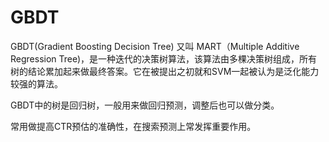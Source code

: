 # GBDT
GBDT(Gradient Boosting Decision Tree) 又叫 MART（Multiple Additive Regression Tree)，是一种迭代的决策树算法，该算法由多棵决策树组成，所有树的结论累加起来做最终答案。它在被提出之初就和SVM一起被认为是泛化能力较强的算法。

GBDT中的树是回归树，一般用来做回归预测，调整后也可以做分类。

常用做提高CTR预估的准确性，在搜索预测上常发挥重要作用。

